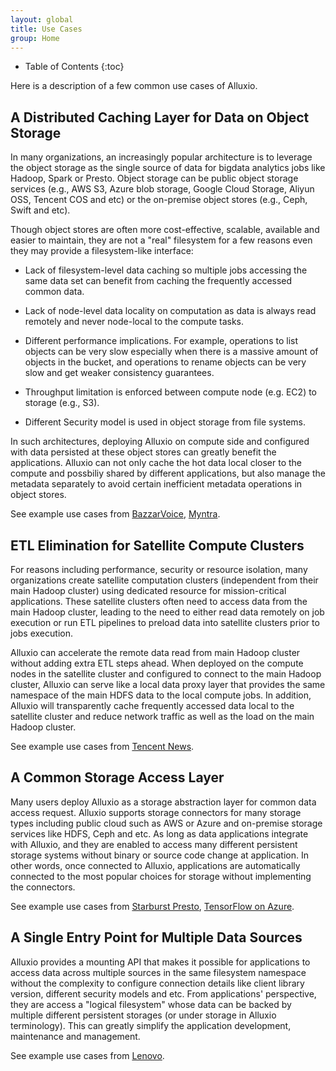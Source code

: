```yaml
---
layout: global
title: Use Cases
group: Home
---
```


* Table of Contents
{:toc}


Here is a description of a few common use cases of Alluxio.

## A Distributed Caching Layer for Data on Object Storage

In many organizations, an increasingly popular architecture is to leverage the object storage as the
single source of data for bigdata analytics jobs like Hadoop, Spark or Presto. Object storage can be
public object storage services (e.g., AWS S3, Azure blob storage, Google Cloud Storage, Aliyun OSS,
Tencent COS and etc) or the on-premise object stores (e.g., Ceph, Swift and etc).

Though object stores are often more cost-effective, scalable, available and easier to maintain, they
are not a "real" filesystem for a few reasons even they may provide a filesystem-like interface:

- Lack of filesystem-level data caching so multiple jobs accessing the same data set can benefit
 from caching the frequently accessed common data.

- Lack of node-level data locality on computation as data is always read remotely and never
 node-local to the compute tasks.

- Different performance implications. For example, operations to list objects can be very slow
 especially when there is a massive amount of objects in the bucket, and operations to rename
 objects can be very slow and get weaker consistency guarantees.

- Throughput limitation is enforced between compute node (e.g. EC2) to storage (e.g., S3).

- Different Security model is used in object storage from file systems.

In such architectures, deploying Alluxio on compute side and configured with data persisted at these
object stores can greatly benefit the applications. Alluxio can not only cache the hot data local
closer to the compute and possbiliy shared by different applications, but also manage the metadata
separately to avoid certain inefficient metadata operations in object stores.

See example use cases from
[BazzarVoice](https://www.slideshare.net/ThaiBui7/hybrid-collaborative-tiered-storage-with-alluxio),
[Myntra](http://alluxio-com-site-prod.s3.amazonaws.com/resource/media/myntra-case-study-accelerating-analytics-in-the-cloud-for-mobile-e-commerce).

## ETL Elimination for Satellite Compute Clusters

For reasons including performance, security or resource isolation, many organizations create
satellite computation clusters (independent from their main Hadoop cluster) using dedicated resource
for mission-critical applications. These satellite clusters often need to access data from the main
Hadoop cluster, leading to the need to either read data remotely on job execution or run ETL
pipelines to preload data into satellite clusters prior to jobs execution.

Alluxio can accelerate the remote data read from main Hadoop cluster without adding extra ETL steps
ahead. When deployed on the compute nodes in the satellite cluster and configured to connect to the
main Hadoop cluster, Alluxio can serve like a local data proxy layer that provides the same
namespace of the main HDFS data to the local compute jobs. In addition, Alluxio will transparently
cache frequently accessed data local to the satellite cluster and reduce network traffic as well as
the load on the main Hadoop cluster.

See example use cases from [Tencent
News](http://alluxio-com-site-prod.s3.amazonaws.com/resource/media/tencent-case-study-delivering-customized-news-to-over-100-million-montly-users).

## A Common Storage Access Layer

Many users deploy Alluxio as a storage abstraction layer for common data access request.  Alluxio
supports storage connectors for many storage types including public cloud such as AWS or Azure and
on-premise storage services like HDFS, Ceph and etc. As long as data applications integrate with
Alluxio, and they are enabled to access many different persistent storage systems without binary or
source code change at application. In other words, once connected to Alluxio, applications are
automatically connected to the most popular choices for storage without implementing the connectors.

See example use cases from [Starburst
Presto](https://www.starburstdata.com/technical-blog/starburst-presto-alluxio-better-together/),
[TensorFlow on
Azure](https://blogs.msdn.microsoft.com/cloudai/2018/05/01/tensorflow-on-azure-enabling-blob-storage-via-alluxio/).

## A Single Entry Point for Multiple Data Sources

Alluxio provides a mounting API that makes it possible for applications to access data across
multiple sources in the same filesystem namespace without the complexity to configure connection
details like client library version, different security models and etc. From applications'
perspective, they are access a "logical filesystem" whose data can be backed by multiple different
persistent storages (or under storage in Alluxio terminology). This can greatly simplify the
application development, maintenance and management.

See example use cases from
[Lenovo](http://alluxio-com-site-prod.s3.amazonaws.com/resource/media/lenovo-analyzes-petabytes-of-smartphone-data-from-multiple-locations-and-eliminates-etl-with-alluxio).
